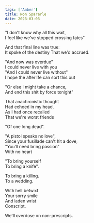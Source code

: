 ```yaml
---  
tags: ['Amber']
title: Non Spararle
date: 2023-03-03
---
```


"I don't know why all this wait,  
I feel like we've stopped crossing fates"

And that final line was true:  
It spoke of the destiny That we'd accrued.

"And now was overdue"  
I could never live with you  
"And I could never live without"  
I hope the afterlife can sort this out

"Or else I might take a chance,  
And end this shit by force tonight"

That anachronistic thought  
Had echoed in my head,  
As I had once recalled  
That we're worst friends

"Of one long dead".

"A pistol speaks no love",  
Since your fusillade can't hit a dove,  
"You'll need bring passion"  
With no heart

"To bring yourself  
To bring a knife".

To bring a killing.  
To a wedding.

With hell betwixt  
Your sorry smile  
And laden wrist  
Conscript.

We'll overdose on non-prescripts.
